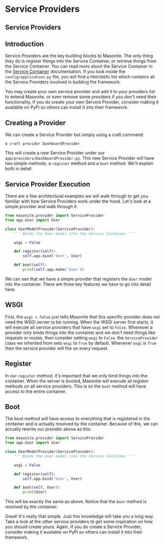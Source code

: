 # Service Providers

## Service Providers

## Introduction

Service Providers are the key building blocks to Masonite. The only thing they do is register things into the Service Container, or retrieve things from the Service Container. You can read more about the Service Container in the [Service Container](service-container.md) documentation. If you look inside the `config/application.py` file, you will find a `PROVIDERS` list which contains all the Service Providers involved in building the framework.

You may create your own service provider and add it to your providers list to extend Masonite, or even remove some providers if you don't need their functionality. If you do create your own Service Provider, consider making it available on PyPi so others can install it into their framework.

## Creating a Provider

We can create a Service Provider but simply using a craft command:

```text
$ craft provider DashboardProvider
```

This will create a new Service Provider under our `app/providers/DashboardProvider.py`. This new Service Provider will have two simple methods, a `register` method and a `boot` method. We'll explain both in detail.

## Service Provider Execution

There are a few architectural examples we will walk through to get you familiar with how Service Providers work under the hood. Let's look at a simple provider and walk through it.

```python
from masonite.provider import ServiceProvider
from app.User import User

class UserModelProvider(ServiceProvider):
    ''' Binds the User model into the Service Container '''

    wsgi = False 

    def register(self):
        self.app.bind('User', User)

    def boot(self):
        print(self.app.make('User'))
```

We can see that we have a simple provider that registers the `User` model into the container. There are three key features we have to go into detail here.

## WSGI

First, the `wsgi = False` just tells Masonite that this specific provider does not need the WSGI server to be running. When the WSGI server first starts, it will execute all service providers that have `wsgi` set to `False`. Whenever a provider only binds things into the container and we don't need things like requests or routes, then consider setting `wsgi` to `False`. the `ServiceProvider` class we inherited from sets `wsgi` to `True` by default. Whenever `wsgi` is `True` then the service provider will fire on every request.

## Register

In our `register` method, it's important that we only bind things into the container. When the server is booted, Masonite will execute all register methods on all service providers. This is so the `boot` method will have access to the entire container.

## Boot

The boot method will have access to everything that is registered in the container and is actually resolved by the container. Because of this, we can actually rewrite our provider above as this:

```python
from masonite.provider import ServiceProvider
from app.User import User

class UserModelProvider(ServiceProvider):
    ''' Binds the User model into the Service Container '''

    wsgi = False 

    def register(self):
        self.app.bind('User', User)

    def boot(self, User):
        print(User)
```

This will be exactly the same as above. Notice that the `boot` method is resolved by the container.

Great! It's really that simple. Just this knowledge will take you a long way. Take a look at the other service providers to get some inspiration on how you should create yours. Again, if you do create a Service Provider, consider making it available on PyPi so others can install it into their framework.

